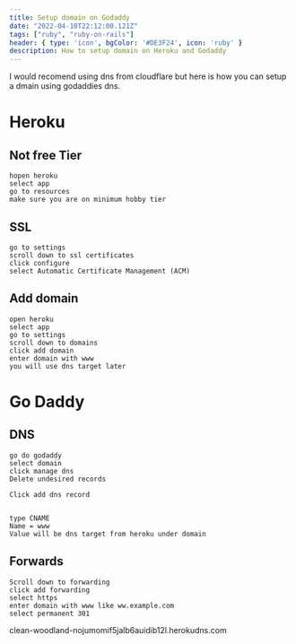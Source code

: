 ```yaml
---
title: Setup domain on Godaddy
date: "2022-04-10T22:12:00.121Z"
tags: ["ruby", "ruby-on-rails"]
header: { type: 'icon', bgColor: '#DE3F24', icon: 'ruby' }
description: How to setup domain on Heroku and Godaddy
---
```



I would recomend using dns from cloudflare but here is how you can setup a dmain using godaddies dns.

# Heroku
## Not free Tier
```
hopen heroku
select app
go to resources
make sure you are on minimum hobby tier
```

## SSL
```
go to settings
scroll down to ssl certificates
click configure
select Automatic Certificate Management (ACM)
```

## Add domain
```
open heroku
select app
go to settings
scroll down to domains
click add domain
enter domain with www
you will use dns target later
```

# Go Daddy
## DNS
```
go do godaddy
select domain
click manage dns
Delete undesired records

Click add dns record


type CNAME
Name = www
Value will be dns target from heroku under domain
```

## Forwards
```
Scroll down to forwarding
click add forwarding
select https
enter domain with www like ww.example.com
select permanent 301
```


clean-woodland-nojumomif5jalb6auidib12l.herokudns.com